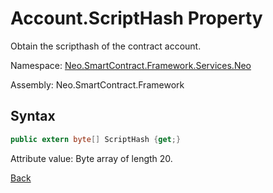 # Account.ScriptHash Property

Obtain the scripthash of the contract account.

Namespace: [Neo.SmartContract.Framework.Services.Neo](../../neo.md)

Assembly: Neo.SmartContract.Framework

## Syntax

```c#
public extern byte[] ScriptHash {get;}
```

Attribute value: Byte array of length 20.



[Back](../Account.md)

